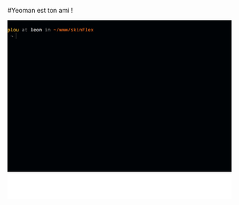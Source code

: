 <!-- .slide: data-breadcrumb="typo3,skinFlex,Yo : le générateur qui vous veut du bien" -->
#Yeoman est ton ami !
<div style="position: relative;">
    <img src="img/logo-yeoman.png" width="780" alt=""/>
    <img src="img/demo-custom.gif" width="780" alt="" class="fragment fade-in" style="position: absolute; top: 0; bottom: 0; left: 0; right: 0;"/>
</div>
